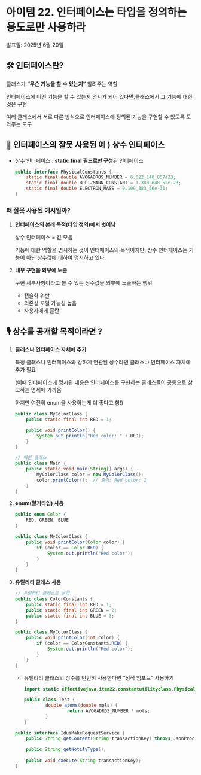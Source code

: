 # 아이템 22. 인터페이스는 타입을 정의하는 용도로만 사용하라

발표일: 2025년 6월 20일

## 🛠️ 인터페이스란?

클래스가 **“무슨 기능을 할 수 있는지”** 알려주는 역할

인터페이스에 어떤 기능을 할 수 있는지 명시가 되어 있다면,클래스에서 그 기능에 대한 것은 구현

여러 클래스에서 서로 다른 방식으로 인터페이스에 정의된 기능을 구현할 수 있도록 도와주는 도구

## 🧷 인터페이스의 잘못 사용된 예 ) 상수 인터페이스

- 상수 인터페이스 : **static final 필드로만 구성**된 인터페이스
    
    ```java
    public interface PhysicalConstants {
    	static final double AVOGADROS_NUMBER = 6.022_140_857e23;
    	static final double BOLTZMANN_CONSTANT = 1.380_648_52e-23;
    	static final double ELECTRON_MASS = 9.109_383_56e-31;
    }
    ```
    

### 왜 잘못 사용된 예시일까?

1. **인터페이스의 본래 목적(타입 정의)에서 벗어남**
    
    상수 인터페이스 = 값 모음
    
    기능에 대한 역할을 명시하는 것이 인터페이스의 목적이지만, 상수 인터페이스는 기능이 아닌 상수값에 대하여 명시하고 있다.
    
2. **내부 구현을 외부에 노출**
    
    구현 세부사항이라고 볼 수 있는 상수값을 외부에 노출하는 행위
    
    - 캡슐화 위반
    - 의존성 꼬일 가능성 높음
    - 사용자에게 혼란

## 🎙️ 상수를 공개할 목적이라면 ?

1. **클래스나 인터페이스 자체에 추가**
    
    특정 클래스나 인터페이스와 강하게 연관된 상수라면 클래스나 인터페이스 자체에 추가 필요
    
    (이때 인터페이스에 명시된 내용은 인터페이스를 구현하는 클래스들이 공통으로 참고하는 명세에 가까움
    
    하지만 여전히 enum을 사용하는게 더 좋다고 함!)
    
    ```java
    public class MyColorClass {
        public static final int RED = 1;
    
        public void printColor() {
            System.out.println("Red color: " + RED);
        }
    }
    
    // 메인 클래스
    public class Main {
        public static void main(String[] args) {
            MyColorClass color = new MyColorClass();
            color.printColor();  // 출력: Red color: 1
        }
    }
    ```
    
2. **enum(열거타입) 사용**
    
    ```java
    public enum Color {
        RED, GREEN, BLUE
    }
    
    public class MyColorClass {
        public void printColor(Color color) {
            if (color == Color.RED) {
                System.out.println("Red color");
            }
        }
    }
    ```
    
3. **유틸리티 클래스 사용**
    
    ```java
    // 유틸리티 클래스로 분리
    public class ColorConstants {
        public static final int RED = 1;
        public static final int GREEN = 2;
        public static final int BLUE = 3;
    }
    
    public class MyColorClass {
        public void printColor(int color) {
            if (color == ColorConstants.RED) {
                System.out.println("Red color");
            }
        }
    }
    ```
    
    - 유틸리티 클래스의 상수를 빈번히 사용한다면 “정적 임포트” 사용하기
        
        ```java
        import static effectivejava.item22.constantutilityclass.PhysicalConstants.*;
        
        public class Test {
        		double atoms(double mols) {
        				return AVOGADROS_NUMBER * mols;
        		}
        }
        ```
        
    
    ```java
    public interface IdusMakeRequestService {
        public String getContent(String transactionKey) throws JsonProcessingException;
        
        public String getNotifyType();
        
        public void execute(String transactionKey);
    }
    ```